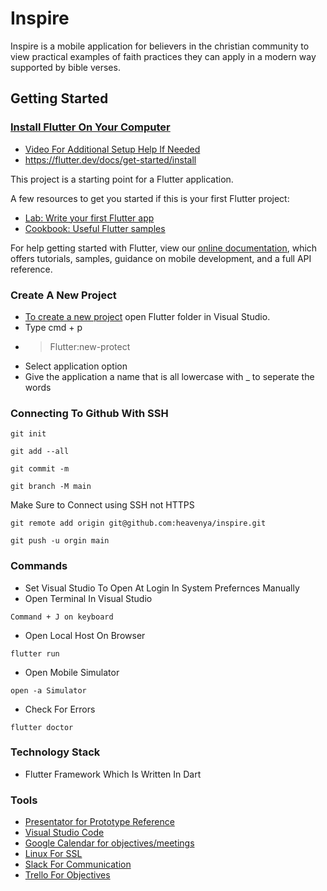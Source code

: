 # Inspire

Inspire is a mobile application for believers in the christian community to view practical examples of faith practices they can apply in a modern way supported by bible verses.

## Getting Started

### [Install Flutter On Your Computer](https://www.youtube.com/watch?v=YVaFoCiQ2SI)

- [Video For Additional Setup Help If Needed](https://www.youtube.com/watch?v=Np0IIY2c0II)
- https://flutter.dev/docs/get-started/install

This project is a starting point for a Flutter application.

A few resources to get you started if this is your first Flutter project:

- [Lab: Write your first Flutter app](https://flutter.dev/docs/get-started/codelab)
- [Cookbook: Useful Flutter samples](https://flutter.dev/docs/cookbook)

For help getting started with Flutter, view our
[online documentation](https://flutter.dev/docs), which offers tutorials,
samples, guidance on mobile development, and a full API reference.

### Create A New Project
- [To create a new project](https://www.youtube.com/watch?v=QTiMoC99Iw8) open Flutter folder in Visual Studio. 
- Type cmd + p
- >Flutter:new-protect
- Select application option
- Give the application a name that is all lowercase with _ to seperate the words

### Connecting To Github With SSH

```
git init
```

```
git add --all
```

```
git commit -m
```

```
git branch -M main
```

Make Sure to Connect using SSH not HTTPS
```
git remote add origin git@github.com:heavenya/inspire.git
```

```
git push -u orgin main
```


### Commands

- Set Visual Studio To Open At Login In System Prefernces Manually
- Open Terminal In Visual Studio

```
Command + J on keyboard
```

- Open Local Host On Browser

```
flutter run
```

- Open Mobile Simulator

```
open -a Simulator
```

- Check For Errors

```
flutter doctor
```

### Technology Stack

- Flutter Framework Which Is Written In Dart

### Tools

- [Presentator for Prototype Reference](https://app.presentator.io/#/w5n7gfqm)
- [Visual Studio Code](https://code.visualstudio.com)
- [Google Calendar for objectives/meetings](https://calendar.google.com/calendar/u/0?cid=aGVhdmVueWEudXNAZ21haWwuY29t)
- [Linux For SSL](https://linuxize.com/post/secure-nginx-with-let-s-encrypt-on-centos-7/)
- [Slack For Communication](https://join.slack.com/t/heavenya/shared_invite/zt-tan426tx-XTzUHxegbN5ZzHY81iwMGw)
- [Trello For Objectives](https://trello.com/b/BmCeeNK9/development-team)
